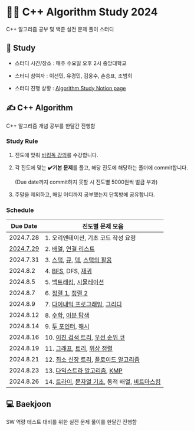 # 👨‍💻 C++ Algorithm Study 2024
C++ 알고리즘 공부 및 백준 실전 문제 풀이 스터디

## 📌 Study
- 스터디 시간/장소 : 매주 수요일 오후 2시 중앙대학교

- 스터디 참여자 : 이선민, 유경민, 김웅수, 손승표, 조범희

- 스터디 진행 상황 : [Algorithm Study Notion page](https://leaf-fifth-93c.notion.site/C-Coding-Test-Study-962803a3d0004201b00e5174e7f6c156?pvs=4)

## ✍️ C++ Algorithm
C++ 알고리즘 개념 공부를 한달간 진행함

### Study Rule
1. 진도에 맞춰 [바킹독 강의](https://www.youtube.com/watch?v=LcOIobH7ues&list=PLtqbFd2VIQv4O6D6l9HcD732hdrnYb6CY)를 수강합니다.

2. 각 진도에 맞는 **✔️기본 문제**를 풀고, 해당 진도에 해당하는 폴더에 commit합니다.

   (Due date까지 commit하지 못할 시 진도별 5000원씩 벌금 부과)

3. 주말을 제외하고, 매일 어디까지 공부했는지 단톡방에 공유합니다.

### Schedule
|Due Date|진도별 문제 모음|
|---------|---|
|2024.7.28|1. 오리엔테이션, 기초 코드 작성 요령|
|[2024.7.29](./0729/)|2. [배열](https://github.com/encrypted-def/basic-algo-lecture/blob/master/workbook/0x03.md), [연결 리스트](https://github.com/encrypted-def/basic-algo-lecture/blob/master/workbook/0x04.md)|
|2024.7.31|3. [스택](https://github.com/encrypted-def/basic-algo-lecture/blob/master/workbook/0x05.md), [큐](https://github.com/encrypted-def/basic-algo-lecture/blob/master/workbook/0x06.md), [덱](https://github.com/encrypted-def/basic-algo-lecture/blob/master/workbook/0x07.md), [스택의 활용](https://github.com/encrypted-def/basic-algo-lecture/blob/master/workbook/0x08.md)|
|2024.8.2|4. [BFS](https://github.com/encrypted-def/basic-algo-lecture/blob/master/workbook/0x09.md), DFS, [재귀](https://github.com/encrypted-def/basic-algo-lecture/blob/master/workbook/0x0B.md)|
|2024.8.5|5. [백트래킹](https://github.com/encrypted-def/basic-algo-lecture/blob/master/workbook/0x0C.md), [시뮬레이션](https://github.com/encrypted-def/basic-algo-lecture/blob/master/workbook/0x0D.md)|
|2024.8.7|6. [정렬 1](https://github.com/encrypted-def/basic-algo-lecture/blob/master/workbook/0x0E.md), [정렬 2](https://github.com/encrypted-def/basic-algo-lecture/blob/master/workbook/0x0F.md)|
|2024.8.9|7. [다이내믹 프로그래밍](https://github.com/encrypted-def/basic-algo-lecture/blob/master/workbook/0x10.md), [그리디](https://github.com/encrypted-def/basic-algo-lecture/blob/master/workbook/0x11.md)|
|2024.8.12|8. [수학](https://github.com/encrypted-def/basic-algo-lecture/blob/master/workbook/0x12.md), [이분 탐색](https://github.com/encrypted-def/basic-algo-lecture/blob/master/workbook/0x13.md)|
|2024.8.14|9. [투 포인터](https://github.com/encrypted-def/basic-algo-lecture/blob/master/workbook/0x14.md), [해시](https://github.com/encrypted-def/basic-algo-lecture/blob/master/workbook/0x15.md)|
|2024.8.16|10. [이진 검색 트리](https://github.com/encrypted-def/basic-algo-lecture/blob/master/workbook/0x16.md), [우선 순위 큐](https://github.com/encrypted-def/basic-algo-lecture/blob/master/workbook/0x17.md)|
|2024.8.19|11. [그래프](https://github.com/encrypted-def/basic-algo-lecture/blob/master/workbook/0x18.md), [트리](https://github.com/encrypted-def/basic-algo-lecture/blob/master/workbook/0x19.md), [위상 정렬](https://github.com/encrypted-def/basic-algo-lecture/blob/master/workbook/0x1A.md)|
|2024.8.21|12. [최소 신장 트리](https://github.com/encrypted-def/basic-algo-lecture/blob/master/workbook/0x1B.md), [플로이드 알고리즘](https://github.com/encrypted-def/basic-algo-lecture/blob/master/workbook/0x1C.md)|
|2024.8.23|13. [다익스트라 알고리즘](https://github.com/encrypted-def/basic-algo-lecture/blob/master/workbook/0x1D.md), [KMP](https://github.com/encrypted-def/basic-algo-lecture/blob/master/workbook/0x1E.md)|
|2024.8.26|14. [트라이](https://github.com/encrypted-def/basic-algo-lecture/blob/master/workbook/0x1F.md), [문자열 기초](https://github.com/encrypted-def/basic-algo-lecture/blob/master/workbook/Appendix%20A.md), 동적 배열, [비트마스킹](https://github.com/encrypted-def/basic-algo-lecture/blob/master/workbook/Appendix%20C.md)|

## 💻 Baekjoon
SW 역량 테스트 대비를 위한 실전 문제 풀이를 한달간 진행함
